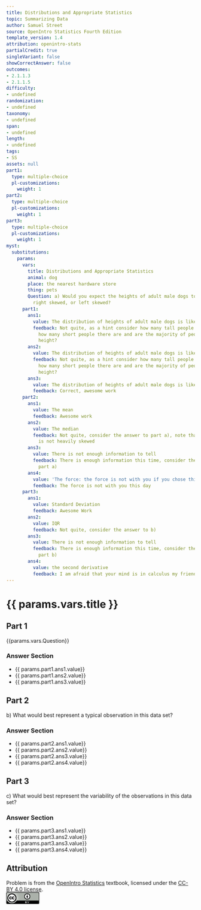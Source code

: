 ```yaml
---
title: Distributions and Appropriate Statistics
topic: Summarizing Data
author: Samuel Street
source: OpenIntro Statistics Fourth Edition
template_version: 1.4
attribution: openintro-stats
partialCredit: true
singleVariant: false
showCorrectAnswer: false
outcomes:
- 2.1.1.3
- 2.1.1.5
difficulty:
- undefined
randomization:
- undefined
taxonomy:
- undefined
span:
- undefined
length:
- undefined
tags:
- SS
assets: null
part1:
  type: multiple-choice
  pl-customizations:
    weight: 1
part2:
  type: multiple-choice
  pl-customizations:
    weight: 1
part3:
  type: multiple-choice
  pl-customizations:
    weight: 1
myst:
  substitutions:
    params:
      vars:
        title: Distributions and Appropriate Statistics
        animal: dog
        place: the nearest hardware store
        thing: pets
        Question: a) Would you expect the heights of adult male dogs to be symmetric,
          right skewed, or left skewed?
      part1:
        ans1:
          value: The distribution of heights of adult male dogs is likely right skewed
          feedback: Not quite, as a hint consider how many tall people there are to
            how many short people there are and are the majority of people of average
            height?
        ans2:
          value: The distribution of heights of adult male dogs is likely left skewed
          feedback: Not quite, as a hint consider how many tall people there are to
            how many short people there are and are the majority of people of average
            height?
        ans3:
          value: The distribution of heights of adult male dogs is likely symmetric
          feedback: Correct, awesome work
      part2:
        ans1:
          value: The mean
          feedback: Awesome work
        ans2:
          value: The median
          feedback: Not quite, consider the answer to part a), note that the data
            is not heavily skewed
        ans3:
          value: There is not enough information to tell
          feedback: There is enough information this time, consider the answer to
            part a)
        ans4:
          value: 'The force: the force is not with you if you chose this one'
          feedback: The force is not with you this day
      part3:
        ans1:
          value: Standard Deviation
          feedback: Awesome Work
        ans2:
          value: IQR
          feedback: Not quite, consider the answer to b)
        ans3:
          value: There is not enough information to tell
          feedback: There is enough information this time, consider the answer to
            part b)
        ans4:
          value: the second derivative
          feedback: I am afraid that your mind is in calculus my friend
---
```

# {{ params.vars.title }}

## Part 1

{{params.vars.Question}}

### Answer Section

- {{ params.part1.ans1.value}}
- {{ params.part1.ans2.value}}
- {{ params.part1.ans3.value}}

## Part 2

b) What would best represent a typical observation in this data set?

### Answer Section

- {{ params.part2.ans1.value}}
- {{ params.part2.ans2.value}}
- {{ params.part2.ans3.value}}
- {{ params.part2.ans4.value}}

## Part 3

c) What would best represent the variability of the observations in this data set?

### Answer Section

- {{ params.part3.ans1.value}}
- {{ params.part3.ans2.value}}
- {{ params.part3.ans3.value}}
- {{ params.part3.ans4.value}}

## Attribution

Problem is from the [OpenIntro Statistics](https://openintro.org/book/os/) textbook, licensed under the [CC-BY 4.0 license](https://creativecommons.org/licenses/by/4.0/).<br>![Image representing the Creative Commons 4.0 BY license.](https://raw.githubusercontent.com/firasm/bits/master/by.png)